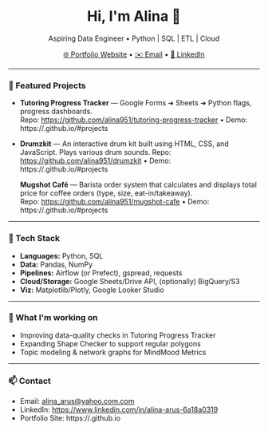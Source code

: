 <!-- Profile README for <alina951> -->
<h1 align="center">Hi, I'm  Alina 👋</h1>
<p align="center">Aspiring Data Engineer • Python | SQL | ETL | Cloud</p>

<p align="center">
  <a href="https://<alina951>.github.io" target="_blank">🌐 Portfolio Website</a> •
  <a href="mailto:alina_arus@yahoo.com">✉️ Email</a> •
  <a href="https://www.linkedin.com/in/alina-arus-6a18a0319>/">🔗 LinkedIn</a>
</p>

---

### 🚀 Featured Projects
- **Tutoring Progress Tracker** — Google Forms ➜ Sheets ➜ Python flags, progress dashboards.  
  Repo: https://github.com/alina951/tutoring-progress-tracker • Demo: https://<your-username>.github.io/#projects

- **Drumzkit** — An interactive drum kit built using HTML, CSS, and JavaScript.  Plays various drum sounds.
  Repo: https://github.com/alina951/drumzkit • Demo: https://<your-username>.github.io/#projects


   **Mugshot Café** — Barista order system that calculates and displays total price for coffee orders (type, size, eat-in/takeaway).  
  Repo: https://github.com/alina951/mugshot-cafe • Demo: https://<alina951>.github.io/#projects

---

### 🧰 Tech Stack
- **Languages:** Python, SQL
- **Data:** Pandas, NumPy
- **Pipelines:** Airflow (or Prefect), gspread, requests
- **Cloud/Storage:** Google Sheets/Drive API, (optionally) BigQuery/S3
- **Viz:** Matplotlib/Plotly, Google Looker Studio

---

### 📌 What I'm working on
- Improving data-quality checks in Tutoring Progress Tracker
- Expanding Shape Checker to support regular polygons
- Topic modeling & network graphs for MindMood Metrics

---

### 📫 Contact
- Email: alina_arus@yahoo.com.com
- LinkedIn: https://www.linkedin.com/in/alina-arus-6a18a0319
- Portfolio Site: https://<alina951>.github.io
